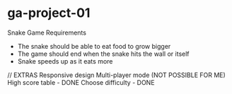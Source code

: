 # ga-project-01

Snake Game
Requirements

- The snake should be able to eat food to grow bigger
- The game should end when the snake hits the wall or itself
- Snake speeds up as it eats more

// EXTRAS
Responsive design
Multi-player mode (NOT POSSIBLE FOR ME)
High score table - DONE
Choose difficulty - DONE
